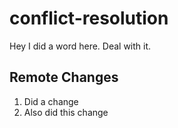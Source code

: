 # conflict-resolution

Hey I did a word here. Deal with it.
## Remote Changes

1. Did a change
2. Also did this change
